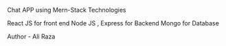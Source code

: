 Chat APP using Mern-Stack Technologies 

React JS for front end 
Node JS , Express for Backend 
Mongo for Database 

Author - Ali Raza 